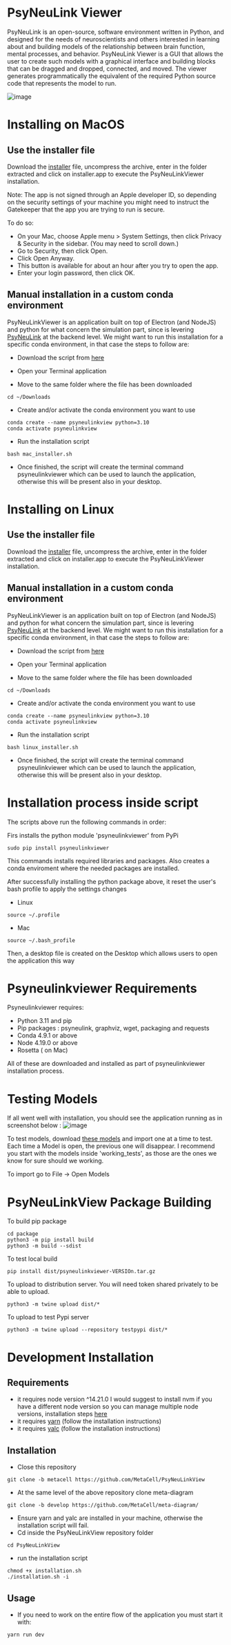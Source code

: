 # PsyNeuLink Viewer

PsyNeuLink is an open-source, software environment written in Python, and designed for the needs of neuroscientists and others interested in learning about and building models of the relationship between brain function, mental processes, and behavior. PsyNeuLink Viewer is a GUI that allows the user to create such models with a graphical interface and building blocks that can be dragged and dropped, connected, and moved. The viewer generates programmatically the equivalent of the required Python source code that represents the model to run.

![image](https://github.com/MetaCell/PsyNeuLinkView/blob/main/PsyNeuLink.gif)

# Installing on MacOS

## Use the installer file

Download the [installer](https://github.com/MetaCell/PsyNeuLinkView/releases/download/0.0.8/psyneu-installer-macos-latest.tar.gz) file, uncompress the archive, enter in the folder extracted and click on installer.app to execute the PsyNeuLinkViewer installation.

Note: The app is not signed through an Apple developer ID, so depending on the security settings of your machine you might need to instruct the Gatekeeper that the app you are trying to run is secure.

To do so:

- On your Mac, choose Apple menu  > System Settings, then click Privacy & Security  in the sidebar. (You may need to scroll down.)
- Go to Security, then click Open.
- Click Open Anyway.
- This button is available for about an hour after you try to open the app.
- Enter your login password, then click OK.

## Manual installation in a custom conda environment

PsyNeuLinkViewer is an application built on top of Electron (and NodeJS) and python for what concern the simulation part, since is levering [PsyNeuLink](https://github.com/PrincetonUniversity/PsyNeuLink) at the backend level.
We might want to run this installation for a specific conda environment, in that case the steps to follow are:

- Download the script from <a href="https://raw.githubusercontent.com/MetaCell/PsyNeuLinkView/develop/package/scripts/mac_installer.sh" download>here</a>

- Open your Terminal application

- Move to the same folder where the file has been downloaded
```
cd ~/Downloads
```

- Create and/or activate the conda environment you want to use
```
conda create --name psyneulinkview python=3.10
conda activate psyneulinkview
```

- Run the installation script
```
bash mac_installer.sh
```
- Once finished, the script will create the terminal command psyneulinkviewer which can be used to launch the application, otherwise this will be present also in your desktop.

# Installing on Linux

## Use the installer file

Download the [installer](https://github.com/MetaCell/PsyNeuLinkView/releases/download/0.0.8/psyneu-installer-ubuntu-latest.tar.gz) file, uncompress the archive, enter in the folder extracted and click on installer.app to execute the PsyNeuLinkViewer installation.

## Manual installation in a custom conda environment

PsyNeuLinkViewer is an application built on top of Electron (and NodeJS) and python for what concern the simulation part, since is levering [PsyNeuLink](https://github.com/PrincetonUniversity/PsyNeuLink) at the backend level.
We might want to run this installation for a specific conda environment, in that case the steps to follow are:

- Download the script from <a href="https://raw.githubusercontent.com/MetaCell/PsyNeuLinkView/develop/package/scripts/linux_installer.sh" download>here</a>

- Open your Terminal application

- Move to the same folder where the file has been downloaded
```
cd ~/Downloads
```

- Create and/or activate the conda environment you want to use
```
conda create --name psyneulinkview python=3.10
conda activate psyneulinkview
```

- Run the installation script
```
bash linux_installer.sh
```
- Once finished, the script will create the terminal command psyneulinkviewer which can be used to launch the application, otherwise this will be present also in your desktop.

# Installation process inside script

The scripts above run the following commands in order:

Firs installs the python module 'psyneulinkviewer' from PyPi

```
sudo pip install psyneulinkviewer
```

This commands installs required libraries and packages. Also creates a conda enviroment where the needed packages are installed.

After successfully installing the python package above, it reset the user's bash profile to apply the settings changes

- Linux

```
source ~/.profile
```

- Mac

```
source ~/.bash_profile
```

Then, a desktop file is created on the Desktop which allows users to open the application this way

# Psyneulinkviewer Requirements

Psyneulinkviewer requires:

- Python 3.11 and pip
- Pip packages : psyneulink, graphviz, wget, packaging and requests
- Conda 4.9.1 or above
- Node 4.19.0 or above
- Rosetta ( on Mac)

All of these are downloaded and installed as part of psyneulinkviewer installation process.

# Testing Models

If all went well with installation, you should see the application running as in screenshot below :
![image](https://github.com/user-attachments/assets/ec84044c-287a-4e39-bdf7-aa27cdc486f9)

To test models, download [these models](https://github.com/MetaCell/PsyNeuLinkView/tree/main/test_models/working_tests) and import one at a time to test. Each time a Model is open, the previous one will disappear. I recommend you start with the models inside 'working_tests', as those are the ones we know for sure should we working.

To import go to File -> Open Models

# PsyNeuLinkView Package Building

To build pip package

```
cd package
python3 -m pip install build
python3 -m build --sdist
```

To test local build

```
pip install dist/psyneulinkviewer-VERSIOn.tar.gz
```

To upload to distribution server. You will need token shared privately to be able to upload.

```
python3 -m twine upload dist/*
```

To upload to test Pypi server

```
python3 -m twine upload --repository testpypi dist/*
```

# Development Installation

## Requirements

- it requires node version ^14.21.0
  I would suggest to install nvm if you have a different node version so you can manage multiple node versions, installation steps [here](https://www.freecodecamp.org/news/node-version-manager-nvm-install-guide/)
- it requires [yarn](https://classic.yarnpkg.com/lang/en/docs/install/#debian-stable) (follow the installation instructions)
- it requires [yalc](https://www.npmjs.com/package/yalc) (follow the installation instructions)

## Installation

- Close this repository

```
git clone -b metacell https://github.com/MetaCell/PsyNeuLinkView
```

- At the same level of the above repository clone meta-diagram

```
git clone -b develop https://github.com/MetaCell/meta-diagram/
```

- Ensure yarn and yalc are installed in your machine, otherwise the installation script will fail.
- Cd inside the PsyNeuLinkView repository folder

```
cd PsyNeuLinkView
```

- run the installation script

```
chmod +x installation.sh
./installation.sh -i
```

## Usage

- If you need to work on the entire flow of the application you must start it with:

```
yarn run dev
```
